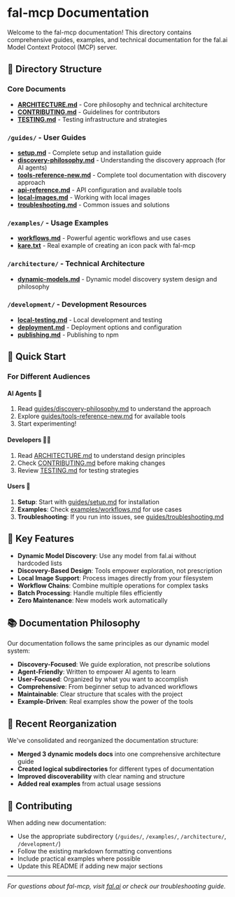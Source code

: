 # fal-mcp Documentation

Welcome to the fal-mcp documentation! This directory contains comprehensive guides, examples, and technical documentation for the fal.ai Model Context Protocol (MCP) server.

## 📁 Directory Structure

### Core Documents

- **[ARCHITECTURE.md](./ARCHITECTURE.md)** - Core philosophy and technical architecture
- **[CONTRIBUTING.md](./CONTRIBUTING.md)** - Guidelines for contributors
- **[TESTING.md](./TESTING.md)** - Testing infrastructure and strategies

### `/guides/` - User Guides

- **[setup.md](guides/setup.md)** - Complete setup and installation guide
- **[discovery-philosophy.md](guides/discovery-philosophy.md)** - Understanding the discovery approach (for AI agents)
- **[tools-reference-new.md](guides/tools-reference-new.md)** - Complete tool documentation with discovery approach
- **[api-reference.md](guides/api-reference.md)** - API configuration and available tools
- **[local-images.md](guides/local-images.md)** - Working with local images
- **[troubleshooting.md](guides/troubleshooting.md)** - Common issues and solutions

### `/examples/` - Usage Examples

- **[workflows.md](examples/workflows.md)** - Powerful agentic workflows and use cases
- **[kare.txt](examples/kare.txt)** - Real example of creating an icon pack with fal-mcp

### `/architecture/` - Technical Architecture

- **[dynamic-models.md](architecture/dynamic-models.md)** - Dynamic model discovery system design and philosophy

### `/development/` - Development Resources

- **[local-testing.md](development/local-testing.md)** - Local development and testing
- **[deployment.md](development/deployment.md)** - Deployment options and configuration
- **[publishing.md](development/publishing.md)** - Publishing to npm

## 🚀 Quick Start

### For Different Audiences

#### AI Agents 🤖
1. Read [guides/discovery-philosophy.md](guides/discovery-philosophy.md) to understand the approach
2. Explore [guides/tools-reference-new.md](guides/tools-reference-new.md) for available tools
3. Start experimenting!

#### Developers 👩‍💻
1. Read [ARCHITECTURE.md](./ARCHITECTURE.md) to understand design principles
2. Check [CONTRIBUTING.md](./CONTRIBUTING.md) before making changes
3. Review [TESTING.md](./TESTING.md) for testing strategies

#### Users 👤
1. **Setup**: Start with [guides/setup.md](guides/setup.md) for installation
2. **Examples**: Check [examples/workflows.md](examples/workflows.md) for use cases
3. **Troubleshooting**: If you run into issues, see [guides/troubleshooting.md](guides/troubleshooting.md)

## 🎯 Key Features

- **Dynamic Model Discovery**: Use any model from fal.ai without hardcoded lists
- **Discovery-Based Design**: Tools empower exploration, not prescription
- **Local Image Support**: Process images directly from your filesystem
- **Workflow Chains**: Combine multiple operations for complex tasks
- **Batch Processing**: Handle multiple files efficiently
- **Zero Maintenance**: New models work automatically

## 📚 Documentation Philosophy

Our documentation follows the same principles as our dynamic model system:

- **Discovery-Focused**: We guide exploration, not prescribe solutions
- **Agent-Friendly**: Written to empower AI agents to learn
- **User-Focused**: Organized by what you want to accomplish
- **Comprehensive**: From beginner setup to advanced workflows
- **Maintainable**: Clear structure that scales with the project
- **Example-Driven**: Real examples show the power of the tools

## 🔄 Recent Reorganization

We've consolidated and reorganized the documentation structure:

- **Merged 3 dynamic models docs** into one comprehensive architecture guide
- **Created logical subdirectories** for different types of documentation
- **Improved discoverability** with clear naming and structure
- **Added real examples** from actual usage sessions

## 🤝 Contributing

When adding new documentation:

- Use the appropriate subdirectory (`/guides/`, `/examples/`, `/architecture/`, `/development/`)
- Follow the existing markdown formatting conventions
- Include practical examples where possible
- Update this README if adding new major sections

---

*For questions about fal-mcp, visit [fal.ai](https://fal.ai) or check our troubleshooting guide.*
